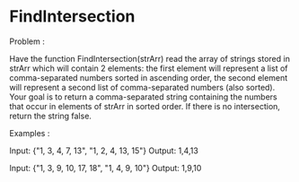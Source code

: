 # FindIntersection

Problem :

Have the function FindIntersection(strArr) read the array of strings stored in strArr which will contain 2 elements: the first element will represent a list of comma-separated numbers sorted in ascending order, the second element will represent a second list of comma-separated numbers (also sorted). Your goal is to return a comma-separated string containing the numbers that occur in elements of strArr in sorted order. If there is no intersection, return the string false.

Examples :

Input: {"1, 3, 4, 7, 13", "1, 2, 4, 13, 15"}
Output: 1,4,13

Input: {"1, 3, 9, 10, 17, 18", "1, 4, 9, 10"}
Output: 1,9,10
